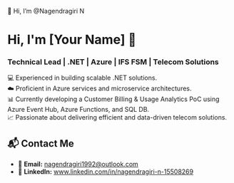 👋 Hi, I’m @Nagendragiri N

# Hi, I'm [Your Name] 👋  
### Technical Lead | .NET | Azure | IFS FSM | Telecom Solutions  

💻 Experienced in building scalable .NET solutions.  
☁️ Proficient in Azure services and microservice architectures.  
📊 Currently developing a Customer Billing & Usage Analytics PoC using Azure Event Hub, Azure Functions, and SQL DB.  
📈 Passionate about delivering efficient and data-driven telecom solutions.  

## 📬 Contact Me  
- 📧 **Email:** nagendragiri1992@outlook.com 
- 💼 **LinkedIn:** www.linkedin.com/in/nagendragiri-n-15508269

